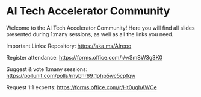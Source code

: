 # AI Tech Accelerator Community
Welcome to the AI Tech Accelerator Community!
Here you will find all slides presented during 1:many sessions, as well as all the links you need. 


Important Links:
Repository: https://aka.ms/AIrepo

Register attendance: https://forms.office.com/r/wSmSW3g3K0 

Suggest & vote 1:many sessions: https://pollunit.com/polls/rnybhr69_1php5wc5cpfqw

Request 1:1 experts: https://forms.office.com/r/Ht0uqhAWCe
